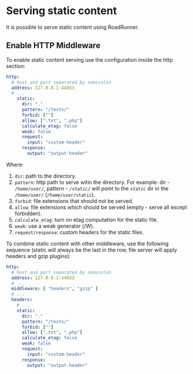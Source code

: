 # Serving static content
It is possible to serve static content using RoadRunner.

## Enable HTTP Middleware
To enable static content serving use the configuration inside the http section:

```yaml
http:
  # host and port separated by semicolon
  address: 127.0.0.1:44933
  # ...
    static:
      dir: "."
      pattern: "/tests/"
      forbid: [""]
      allow: [".txt", ".php"]
      calculate_etag: false
      weak: false
      request:
        input: "custom-header"
      response:
        output: "output-header"
```
Where:
1. `dir`: path to the directory.
2. `pattern`: http path to serve witin the directory. For example: dir - `/home/user/`, pattern - `/static/` will point to the `static` dir in the `/home/user/` (`/home/user/static`).
3. `forbid`: file extensions that should not be served.
4. `allow`: file extensions which should be served (empty - serve all except forbidden).
5. `calculate_etag`: turn on etag computation for the static file.
6. `weak`: use a weak generator (/W).
7. `request/response`: custom headers for the static files.  


To combine static content with other middleware, use the following sequence (static will always be the last in the row, file server will apply headers and gzip plugins):

```yaml
http:
  # host and port separated by semicolon
  address: 127.0.0.1:44933
  # ...
  middleware: [ "headers", "gzip" ]
  # ...
  headers:
    # ...
    static:
      dir: "."
      pattern: "/tests/"
      forbid: [""]
      allow: [".txt", ".php"]
      calculate_etag: false
      weak: false
      request:
        input: "custom-header"
      response:
        output: "output-header"
```

